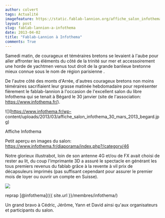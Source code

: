 ```yaml
---
author: colvert
tags: Actualité
imagefeature: https://static.fablab-lannion.org/affiche_salon_infothema_30_mars_2013_begard.jpg
layout: post
slug: fablab-lannion-a-infothema
date: 2013-04-02
title: "Fablab-Lannion à Infothema"
comments: True
---
```

Samedi matin, de courageux et téméraires bretons se levaient à l'aube pour
aller affronter les éléments du côté de la trinité sur mer et accessoirement
une horde de yachtmen venus tout droit de la grande banlieue bretonne mieux
connue sous le nom de région parisienne .

De l'autre côté des monts d'Arrée, d'autres courageux bretons non moins
téméraires sacrifiaient leur grasse matinée hebdomadaire pour représenter
fièrement le fablab-lannion à l'occasion de l'excellent salon du libre
Infothema qui se tenait à Bégard le 30 janvier (site de l'association:
<https://www.infothema.fr/>).

![](https://www.infothema.fr/wp-
content/uploads/2013/03/affiche_salon_infothema_30_mars_2013_begard.jpg)

Affiche Infothema

Petit aperçu en images du salon:
<https://www.infothema.fr/diaporama/index.php?/category/46>

Notre glorieux illustrabot, loin de son antenne 4G et/ou de FX avait choisi de
rester au lit, du coup l'imprimante 3D a assuré le spectacle en générant les
tous premiers revenus du fablab grâce à la revente à vil prix de décapsuleurs
imprimés (pas suffisant cependant pour assurer le premier mois de loyer ou
ouvrir un compte en Suisse).

![](https://www.infothema.fr/diaporama/_data/i/upload/2013/04/01/20130401171314-2f573a69-me.jpg)

reprap [@infothema]({{ site.url }}/membres/infothema/)

Un grand bravo à Cédric, Jérôme, Yann et David ainsi qu'aux organisateurs et
participants du salon.


